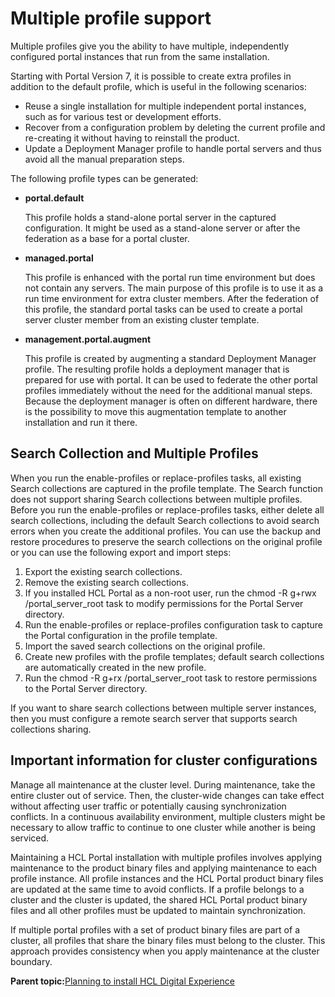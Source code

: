 # Multiple profile support 

Multiple profiles give you the ability to have multiple, independently configured portal instances that run from the same installation.

Starting with Portal Version 7, it is possible to create extra profiles in addition to the default profile, which is useful in the following scenarios:

-   Reuse a single installation for multiple independent portal instances, such as for various test or development efforts.
-   Recover from a configuration problem by deleting the current profile and re-creating it without having to reinstall the product.
-   Update a Deployment Manager profile to handle portal servers and thus avoid all the manual preparation steps.

The following profile types can be generated:

-   **portal.default**

    This profile holds a stand-alone portal server in the captured configuration. It might be used as a stand-alone server or after the federation as a base for a portal cluster.

-   **managed.portal**

    This profile is enhanced with the portal run time environment but does not contain any servers. The main purpose of this profile is to use it as a run time environment for extra cluster members. After the federation of this profile, the standard portal tasks can be used to create a portal server cluster member from an existing cluster template.

-   **management.portal.augment**

    This profile is created by augmenting a standard Deployment Manager profile. The resulting profile holds a deployment manager that is prepared for use with portal. It can be used to federate the other portal profiles immediately without the need for the additional manual steps. Because the deployment manager is often on different hardware, there is the possibility to move this augmentation template to another installation and run it there.


## Search Collection and Multiple Profiles

When you run the enable-profiles or replace-profiles tasks, all existing Search collections are captured in the profile template. The Search function does not support sharing Search collections between multiple profiles. Before you run the enable-profiles or replace-profiles tasks, either delete all search collections, including the default Search collections to avoid search errors when you create the additional profiles. You can use the backup and restore procedures to preserve the search collections on the original profile or you can use the following export and import steps:

1.  Export the existing search collections.
2.  Remove the existing search collections.
3.  If you installed HCL Portal as a non-root user, run the chmod -R g+rwx /portal\_server\_root task to modify permissions for the Portal Server directory.
4.  Run the enable-profiles or replace-profiles configuration task to capture the Portal configuration in the profile template.
5.  Import the saved search collections on the original profile.
6.  Create new profiles with the profile templates; default search collections are automatically created in the new profile.
7.  Run the chmod -R g+rx /portal\_server\_root task to restore permissions to the Portal Server directory.

If you want to share search collections between multiple server instances, then you must configure a remote search server that supports search collections sharing.

## Important information for cluster configurations

Manage all maintenance at the cluster level. During maintenance, take the entire cluster out of service. Then, the cluster-wide changes can take effect without affecting user traffic or potentially causing synchronization conflicts. In a continuous availability environment, multiple clusters might be necessary to allow traffic to continue to one cluster while another is being serviced.

Maintaining a HCL Portal installation with multiple profiles involves applying maintenance to the product binary files and applying maintenance to each profile instance. All profile instances and the HCL Portal product binary files are updated at the same time to avoid conflicts. If a profile belongs to a cluster and the cluster is updated, the shared HCL Portal product binary files and all other profiles must be updated to maintain synchronization.

If multiple portal profiles with a set of product binary files are part of a cluster, all profiles that share the binary files must belong to the cluster. This approach provides consistency when you apply maintenance at the cluster boundary.

**Parent topic:**[Planning to install HCL Digital Experience](../plan/plan_installation.md)

